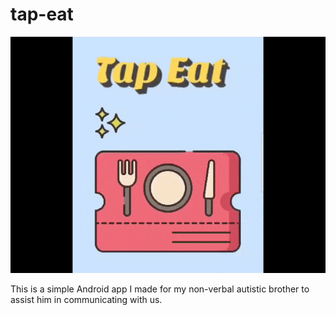 # tap-eat
![](./tap-eat.gif)

This is a simple Android app I made for my non-verbal autistic brother to assist him in communicating with us.
